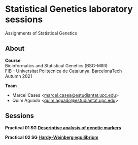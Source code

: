 # Statistical Genetics laboratory sessions

Assignments of Statistical Genetics

## About

**Course**  
Bioinformatics and Statistical Genetics (BSG-MIRI)  
FIB - Universitat Politècnica de Catalunya. BarcelonaTech  
Autumn 2021  

**Team**  
* Marcel Cases
&lt;marcel.cases@estudiantat.upc.edu&gt;
* Quim Aguado
&lt;quim.aguado@estudiantat.upc.edu&gt;

## Sessions

**Practical 01 SG** [**Descriptive analysis of genetic markers**](1-introduction/main.rmd)

**Practical 02 SG** [**Hardy-Weinberg equilibrium**](2-hardy-weinberg-equilibrium/main.rmd)
